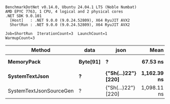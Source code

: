 ```

BenchmarkDotNet v0.14.0, Ubuntu 24.04.1 LTS (Noble Numbat)
AMD EPYC 7763, 1 CPU, 4 logical and 2 physical cores
.NET SDK 9.0.101
  [Host]   : .NET 9.0.0 (9.0.24.52809), X64 RyuJIT AVX2
  ShortRun : .NET 9.0.0 (9.0.24.52809), X64 RyuJIT AVX2

Job=ShortRun  IterationCount=3  LaunchCount=1  
WarmupCount=3  

```
| Method                  | data     | json                | Mean        | Error    | StdDev   | Min         | Max         | Gen0   | Allocated |
|------------------------ |--------- |-------------------- |------------:|---------:|---------:|------------:|------------:|-------:|----------:|
| **MemoryPack**              | **Byte[91]** | **?**                   |    **67.53 ns** | **26.96 ns** | **1.478 ns** |    **65.97 ns** |    **68.91 ns** | **0.0100** |     **168 B** |
| **SystemTextJson**          | **?**        | **{&quot;Sh(...)22&quot;} [220]** | **1,162.39 ns** | **79.71 ns** | **4.369 ns** | **1,157.75 ns** | **1,166.43 ns** | **0.0095** |     **168 B** |
| SystemTextJsonSourceGen | ?        | {&quot;Sh(...)22&quot;} [220] | 1,098.11 ns | 88.96 ns | 4.876 ns | 1,094.73 ns | 1,103.70 ns | 0.0095 |     168 B |
